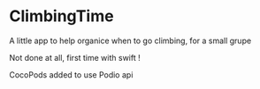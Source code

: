 ClimbingTime
============

A little app to help organice when to go climbing, for a small grupe 

Not done at all, first time with swift ! 

CocoPods added to use Podio api
